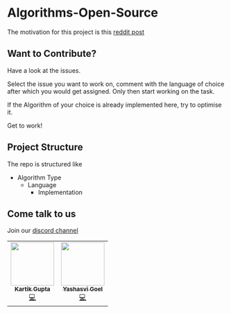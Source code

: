 # Algorithms-Open-Source

The motivation for this project is this [reddit post]( https://www.reddit.com/r/compsci/comments/fuaudc/10_algorithms_every_computer_science_student_must/)


## Want to Contribute?

Have a look at the issues.

Select the issue you want to work on, comment with the language of choice after which you would get assigned. Only then start working on the task.

If the Algorithm of your choice is already implemented here, try to optimise it.

Get to work!

## Project Structure

The repo is structured like

- Algorithm Type
    - Language
        - Implementation

## Come talk to us

Join our [discord channel](https://discord.gg/ZMGujRk)
<!-- ALL-CONTRIBUTORS-LIST:START - Do not remove or modify this section -->
<!-- prettier-ignore-start -->
<!-- markdownlint-disable -->
<table>
  <tr>
    <td align="center"><a href="https://github.com/kartikdpsg"><img src="https://avatars1.githubusercontent.com/u/44387602?v=4" width="100px;" alt=""/><br /><sub><b>Kartik Gupta</b></sub></a><br /><a href="https://github.com/yashasvi-goel/Algorithms-Open-Source/commits?author=kartikdpsg" title="Code">💻</a></td>
    <td align="center"><a href="http://yashasvi-goel.github.io/"><img src="https://avatars0.githubusercontent.com/u/31849052?v=4" width="100px;" alt=""/><br /><sub><b>Yashasvi Goel</b></sub></a><br /><a href="https://github.com/yashasvi-goel/Algorithms-Open-Source/commits?author=yashasvi-goel" title="Code">💻</a></td>
  </tr>
</table>

<!-- markdownlint-enable -->
<!-- prettier-ignore-end -->
<!-- ALL-CONTRIBUTORS-LIST:END -->
